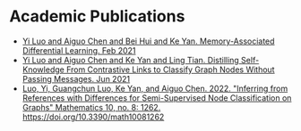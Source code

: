 # Academic Publications

* [Yi Luo and Aiguo Chen and Bei Hui and Ke Yan. Memory-Associated Differential Learning.   Feb 2021](https://github.com/cf020031308/mad-learning)
* [Yi Luo and Aiguo Chen and Ke Yan and Ling Tian. Distilling Self-Knowledge From Contrastive Links to Classify Graph Nodes Without Passing Messages.   Jun 2021](https://github.com/cf020031308/LinkDist)
* [Luo, Yi, Guangchun Luo, Ke Yan, and Aiguo Chen. 2022. "Inferring from References with Differences for Semi-Supervised Node Classification on Graphs" Mathematics 10, no. 8: 1262. https://doi.org/10.3390/math10081262 ](https://github.com/cf020031308/3ference)
